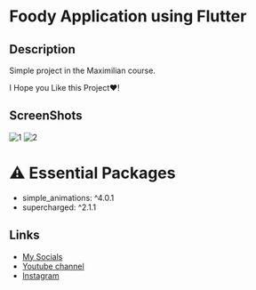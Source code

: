 # Foody Application using Flutter
## Description
Simple project in the Maximilian course.

I Hope you Like this Project❤!
## ScreenShots
![1](https://user-images.githubusercontent.com/91388754/155275915-6a86911c-e8e8-4e7f-9ac1-0b26951dc994.png)
![2](https://user-images.githubusercontent.com/91388754/155277077-dba8bc89-8e02-4443-ae4f-b96189494ed9.png)

# ⚠️ Essential Packages 
* simple_animations: ^4.0.1
* supercharged: ^2.1.1
## Links
* [My Socials](https://znap.link/CodeWithFlexz)
* [Youtube channel](https://www.youtube.com/channel/UCLVrYXt3SL9rT-IcDmgU9Wg)
* [Instagram](https://instagram.com/codewithflexz)
